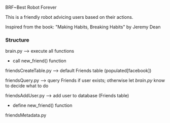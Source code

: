 BRF~Best Robot Forever 


This is a friendly robot  advicing users based on their actions.

Inspired from the book: "Making Habits, Breaking Habits" by Jeremy Dean 




### Structure

brain.py --> execute all functions

- call new_friend() function

friendsCreateTable.py --> default Friends table (populated[facebook])

friendsQuery.py --> query Friends if user exists; otherwise let _brain.py_ know 
to decide what to do

friendsAddUser.py --> add user to database (Friends table)

- define new_friend() function


friendsMetadata.py




